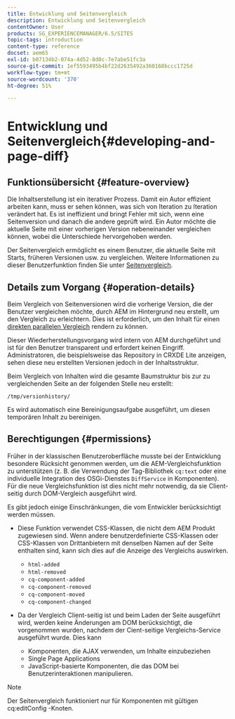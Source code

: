 ```yaml
---
title: Entwicklung und Seitenvergleich
description: Entwicklung und Seitenvergleich
contentOwner: User
products: SG_EXPERIENCEMANAGER/6.5/SITES
topic-tags: introduction
content-type: reference
docset: aem65
exl-id: b07134b2-074a-4d52-8d0c-7e7abe51fc3a
source-git-commit: 1ef5593495b4bf22d2635492a360168bccc1725d
workflow-type: tm+mt
source-wordcount: '370'
ht-degree: 51%

---
```


# Entwicklung und Seitenvergleich{#developing-and-page-diff}

## Funktionsübersicht {#feature-overview}

Die Inhaltserstellung ist ein iterativer Prozess. Damit ein Autor effizient arbeiten kann, muss er sehen können, was sich von Iteration zu Iteration verändert hat. Es ist ineffizient und bringt Fehler mit sich, wenn eine Seitenversion und danach die andere geprüft wird. Ein Autor möchte die aktuelle Seite mit einer vorherigen Version nebeneinander vergleichen können, wobei die Unterschiede hervorgehoben werden.

Der Seitenvergleich ermöglicht es einem Benutzer, die aktuelle Seite mit Starts, früheren Versionen usw. zu vergleichen. Weitere Informationen zu dieser Benutzerfunktion finden Sie unter [Seitenvergleich](/help/sites-authoring/page-diff.md).

## Details zum Vorgang {#operation-details}

Beim Vergleich von Seitenversionen wird die vorherige Version, die der Benutzer vergleichen möchte, durch AEM im Hintergrund neu erstellt, um den Vergleich zu erleichtern. Dies ist erforderlich, um den Inhalt für einen [direkten parallelen Vergleich](/help/sites-developing/pagediff.md#operation-details) rendern zu können.

Dieser Wiederherstellungsvorgang wird intern von AEM durchgeführt und ist für den Benutzer transparent und erfordert keinen Eingriff. Administratoren, die beispielsweise das Repository in CRXDE Lite anzeigen, sehen diese neu erstellten Versionen jedoch in der Inhaltsstruktur.

Beim Vergleich von Inhalten wird die gesamte Baumstruktur bis zur zu vergleichenden Seite an der folgenden Stelle neu erstellt:

`/tmp/versionhistory/`

Es wird automatisch eine Bereinigungsaufgabe ausgeführt, um diesen temporären Inhalt zu bereinigen.

## Berechtigungen {#permissions}

Früher in der klassischen Benutzeroberfläche musste bei der Entwicklung besondere Rücksicht genommen werden, um die AEM-Vergleichsfunktion zu unterstützen (z. B. die Verwendung der Tag-Bibliothek `cq:text` oder eine individuelle Integration des OSGi-Dienstes `DiffService` in Komponenten). Für die neue Vergleichsfunktion ist dies nicht mehr notwendig, da sie Client-seitig durch DOM-Vergleich ausgeführt wird.

Es gibt jedoch einige Einschränkungen, die vom Entwickler berücksichtigt werden müssen.

* Diese Funktion verwendet CSS-Klassen, die nicht dem AEM Produkt zugewiesen sind. Wenn andere benutzerdefinierte CSS-Klassen oder CSS-Klassen von Drittanbietern mit denselben Namen auf der Seite enthalten sind, kann sich dies auf die Anzeige des Vergleichs auswirken.

   * `html-added`
   * `html-removed`
   * `cq-component-added`
   * `cq-component-removed`
   * `cq-component-moved`
   * `cq-component-changed`

* Da der Vergleich Client-seitig ist und beim Laden der Seite ausgeführt wird, werden keine Änderungen am DOM berücksichtigt, die vorgenommen wurden, nachdem der Cient-seitige Vergleichs-Service ausgeführt wurde. Dies kann

   * Komponenten, die AJAX verwenden, um Inhalte einzubeziehen
   * Single Page Applications
   * JavaScript-basierte Komponenten, die das DOM bei Benutzerinteraktionen manipulieren.

>[!NOTE]
>
>Der Seitenvergleich funktioniert nur für Komponenten mit gültigen cq:editConfig -Knoten.
